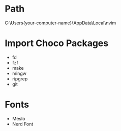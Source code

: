 # Path

C:\Users\{your-computer-name}\AppData\Local\nvim

# Import Choco Packages

- fd
- fzf
- make
- mingw
- ripgrep
- git

# Fonts

- Meslo
- Nerd Font
